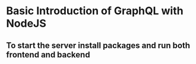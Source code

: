 # Basic Introduction of GraphQL with NodeJS
## To start the server install packages and run both frontend and backend